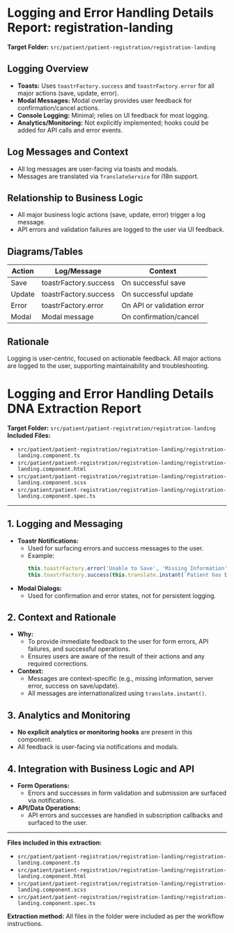 # Logging and Error Handling Details Report: registration-landing

**Target Folder:** `src/patient/patient-registration/registration-landing`

## Logging Overview
- **Toasts:** Uses `toastrFactory.success` and `toastrFactory.error` for all major actions (save, update, error).
- **Modal Messages:** Modal overlay provides user feedback for confirmation/cancel actions.
- **Console Logging:** Minimal; relies on UI feedback for most logging.
- **Analytics/Monitoring:** Not explicitly implemented; hooks could be added for API calls and error events.

## Log Messages and Context
- All log messages are user-facing via toasts and modals.
- Messages are translated via `TranslateService` for i18n support.

## Relationship to Business Logic
- All major business logic actions (save, update, error) trigger a log message.
- API errors and validation failures are logged to the user via UI feedback.

## Diagrams/Tables
| Action | Log/Message | Context |
|--------|------------|--------|
| Save | toastrFactory.success | On successful save |
| Update | toastrFactory.success | On successful update |
| Error | toastrFactory.error | On API or validation error |
| Modal | Modal message | On confirmation/cancel |

## Rationale
Logging is user-centric, focused on actionable feedback. All major actions are logged to the user, supporting maintainability and troubleshooting.
# Logging and Error Handling Details DNA Extraction Report

**Target Folder:** `src/patient/patient-registration/registration-landing`
**Included Files:**
- `src/patient/patient-registration/registration-landing/registration-landing.component.ts`
- `src/patient/patient-registration/registration-landing/registration-landing.component.html`
- `src/patient/patient-registration/registration-landing/registration-landing.component.scss`
- `src/patient/patient-registration/registration-landing/registration-landing.component.spec.ts`

---

## 1. Logging and Messaging

- **Toastr Notifications:**
  - Used for surfacing errors and success messages to the user.
  - Example:
    ```typescript
    this.toastrFactory.error('Unable to Save', 'Missing Information');
    this.toastrFactory.success(this.translate.instant(`Patient has been ${mode} successfully.`), this.translate.instant('Success'));
    ```
- **Modal Dialogs:**
  - Used for confirmation and error states, not for persistent logging.

## 2. Context and Rationale

- **Why:**
  - To provide immediate feedback to the user for form errors, API failures, and successful operations.
  - Ensures users are aware of the result of their actions and any required corrections.
- **Context:**
  - Messages are context-specific (e.g., missing information, server error, success on save/update).
  - All messages are internationalized using `translate.instant()`.

## 3. Analytics and Monitoring

- **No explicit analytics or monitoring hooks** are present in this component.
- All feedback is user-facing via notifications and modals.

## 4. Integration with Business Logic and API

- **Form Operations:**
  - Errors and successes in form validation and submission are surfaced via notifications.
- **API/Data Operations:**
  - API errors and successes are handled in subscription callbacks and surfaced to the user.

---

**Files included in this extraction:**
- `src/patient/patient-registration/registration-landing/registration-landing.component.ts`
- `src/patient/patient-registration/registration-landing/registration-landing.component.html`
- `src/patient/patient-registration/registration-landing/registration-landing.component.scss`
- `src/patient/patient-registration/registration-landing/registration-landing.component.spec.ts`

**Extraction method:** All files in the folder were included as per the workflow instructions.
